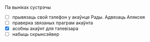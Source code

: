 
Па выніках сустрэчы

- [ ] прывязаць свой тэлефон у акаўнце Рады. Адвязаць Аляксея
- [ ] праверка звязаных праграм акаўнта
- [x] асобны акаўнт для тэлевізара
- [ ] набыць скрынсэйвер
